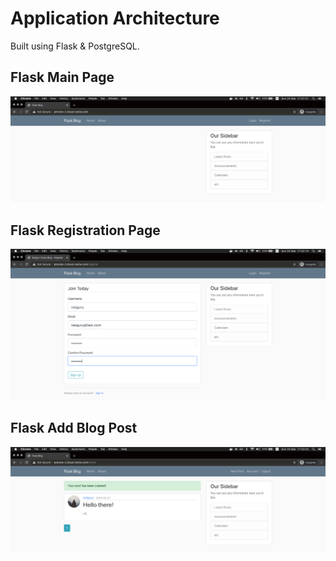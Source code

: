 Application Architecture
========================

Built using Flask & PostgreSQL.

Flask Main Page
---------------

[![](assets/flask-1.png)](assets/flask-1.png)

Flask Registration Page
-----------------------

[![](assets/flask-2.png)](assets/flask-2.png)

Flask Add Blog Post
-------------------

[![](assets/flask-3.png)](assets/flask-3.png)
